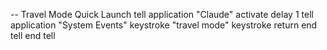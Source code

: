 -- Travel Mode Quick Launch
tell application "Claude"
    activate
    delay 1
    tell application "System Events"
        keystroke "travel mode"
        keystroke return
    end tell
end tell